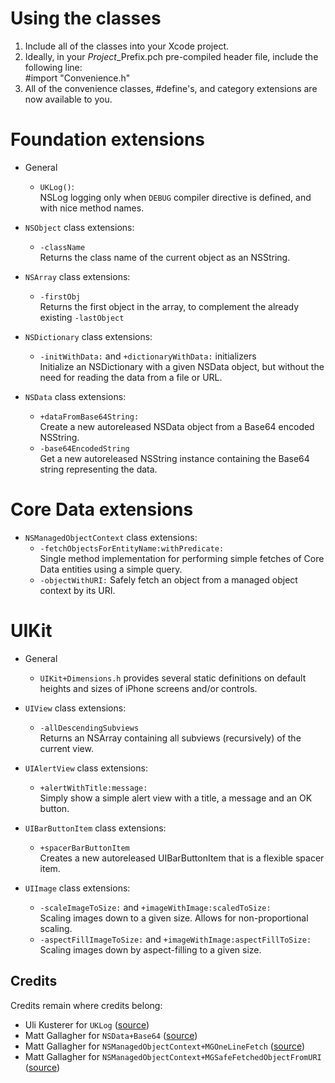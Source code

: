 Using the classes
=================
1. Include all of the classes into your Xcode project.
2. Ideally, in your *Project*_Prefix.pch pre-compiled header file, include
   the following line:  
       #import "Convenience.h"
3. All of the convenience classes, #define's, and category extensions are now
   available to you.

Foundation extensions
=====================
* General
  - `UKLog()`:  
    NSLog logging only when `DEBUG` compiler directive is defined, and with nice
    method names.
  
* `NSObject` class extensions:
  - `-className`  
    Returns the class name of the current object as an NSString.

* `NSArray` class extensions:
  - `-firstObj`  
    Returns the first object in the array, to complement the already existing
    `-lastObject`
  
* `NSDictionary` class extensions:
  - `-initWithData:` and `+dictionaryWithData:` initializers  
    Initialize an NSDictionary with a given NSData object, but without the need
    for reading the data from a file or URL.

* `NSData` class extensions:
  - `+dataFromBase64String:`  
    Create a new autoreleased NSData object from a Base64 encoded NSString.
  - `-base64EncodedString`  
	Get a new autoreleased NSString instance containing the Base64 string
	representing the data.
  
Core Data extensions
====================
* `NSManagedObjectContext` class extensions:
  - `-fetchObjectsForEntityName:withPredicate:`  
    Single method implementation for performing simple fetches of Core Data
    entities using a simple query.
  - `-objectWithURI:`
    Safely fetch an object from a managed object context by its URI.

UIKit
=====
* General
  - `UIKit+Dimensions.h` provides several static definitions on default heights
    and sizes of iPhone screens and/or controls.

* `UIView` class extensions:
  - `-allDescendingSubviews`  
	Returns an NSArray containing all subviews (recursively) of the current
	view.

* `UIAlertView` class extensions:
  - `+alertWithTitle:message:`  
	Simply show a simple alert view with a title, a message and an OK button.

* `UIBarButtonItem` class extensions:
  - `+spacerBarButtonItem`  
    Creates a new autoreleased UIBarButtonItem that is a flexible spacer item.

* `UIImage` class extensions:
  - `-scaleImageToSize:` and `+imageWithImage:scaledToSize:`  
    Scaling images down to a given size. Allows for non-proportional scaling.
  - `-aspectFillImageToSize:` and `+imageWithImage:aspectFillToSize:`  
    Scaling images down by aspect-filling to a given size.

Credits
-------
Credits remain where credits belong:

* Uli Kusterer for `UKLog`
  ([source](http://zathras.de/angelweb/blog-uk-helper-macros.htm))
* Matt Gallagher for `NSData+Base64`
  ([source](http://cocoawithlove.com/2009/06/base64-encoding-options-on-mac-and.html))
* Matt Gallagher for `NSManagedObjectContext+MGOneLineFetch`
  ([source](http://cocoawithlove.com/2008/03/core-data-one-line-fetch.html))
* Matt Gallagher for `NSManagedObjectContext+MGSafeFetchedObjectFromURI`
  ([source](http://cocoawithlove.com/2008/08/safely-fetching-nsmanagedobject-by-uri.html))
